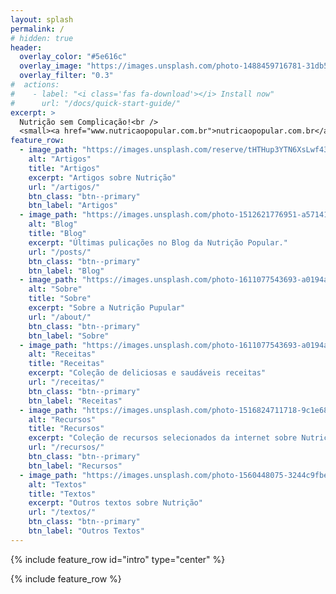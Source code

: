 ```yaml
---
layout: splash
permalink: /
# hidden: true
header:
  overlay_color: "#5e616c"
  overlay_image: "https://images.unsplash.com/photo-1488459716781-31db52582fe9"
  overlay_filter: "0.3"
#  actions:
#    - label: "<i class='fas fa-download'></i> Install now"
#      url: "/docs/quick-start-guide/"
excerpt: >
  Nutrição sem Complicação!<br />
  <small><a href="www.nutricaopopular.com.br">nutricaopopular.com.br</a></small>
feature_row:
  - image_path: "https://images.unsplash.com/reserve/tHTHup3YTN6XsLwf43vY_IMG_8003.jpg?q=80&w=500&h=300&auto=format&fit=crop"
    alt: "Artigos"
    title: "Artigos"
    excerpt: "Artigos sobre Nutrição"
    url: "/artigos/"
    btn_class: "btn--primary"
    btn_label: "Artigos"
  - image_path: "https://images.unsplash.com/photo-1512621776951-a57141f2eefd?q=80&w=500&h=300&auto=format&fit=crop"
    alt: "Blog"
    title: "Blog"
    excerpt: "Últimas pulicações no Blog da Nutrição Popular."
    url: "/posts/"
    btn_class: "btn--primary"
    btn_label: "Blog"
  - image_path: "https://images.unsplash.com/photo-1611077543693-a0194a16b034?q=80&w=500&h=300&auto=format&fit=crop"
    alt: "Sobre"
    title: "Sobre"
    excerpt: "Sobre a Nutrição Pupular"
    url: "/about/"
    btn_class: "btn--primary"
    btn_label: "Sobre"
  - image_path: "https://images.unsplash.com/photo-1611077543693-a0194a16b034?q=80&w=500&h=300&auto=format&fit=crop"
    alt: "Receitas"
    title: "Receitas"
    excerpt: "Coleção de deliciosas e saudáveis receitas"
    url: "/receitas/"
    btn_class: "btn--primary"
    btn_label: "Receitas"
  - image_path: "https://images.unsplash.com/photo-1516824711718-9c1e683412ac?q=80&w=500&h=300&auto=format&fit=crop"
    alt: "Recursos"
    title: "Recursos"
    excerpt: "Coleção de recursos selecionados da internet sobre Nutrição"
    url: "/recursos/"
    btn_class: "btn--primary"
    btn_label: "Recursos"
  - image_path: "https://images.unsplash.com/photo-1560448075-3244c9fbefa8?q=80&w=500&h=300&auto=format&fit=crop"
    alt: "Textos"
    title: "Textos"
    excerpt: "Outros textos sobre Nutrição"
    url: "/textos/"
    btn_class: "btn--primary"
    btn_label: "Outros Textos"  
---
```


{% include feature_row id="intro" type="center" %}

{% include feature_row %}

<!-- {% include feature_row id="feature_row2" type="left" %} -->

<!-- {% include feature_row id="feature_row3" type="right" %} -->

<!-- {% include feature_row id="feature_row4" type="center" %} -->

